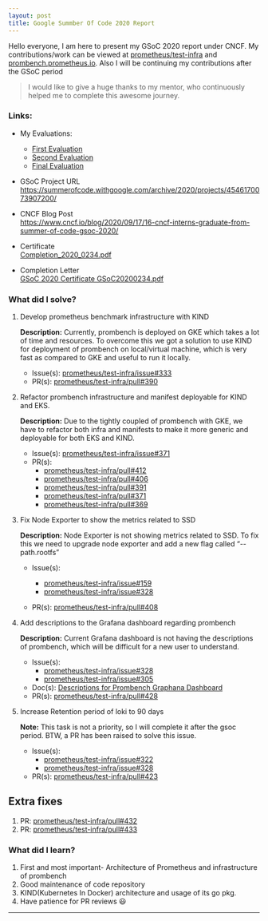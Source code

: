```yaml
---
layout: post
title: Google Summber Of Code 2020 Report
---
```


Hello everyone, I am here to present my GSoC 2020 report under CNCF. My contributions/work can be viewed at  <a href="https://github.com/prometheus/test-infra">prometheus/test-infra</a> and <a href="https://prombench.prometheus.io">prombench.prometheus.io</a>. Also I will be continuing my contributions after the GSoC period
	
> I would like to give a huge thanks to my mentor, who continuously helped me to complete this awesome journey. 

### Links:
* My Evaluations: 
   - <a href="https://github.com/rajdas98/gsoc-2020-cncf/blob/master/evaluations/eval1.png">First Evaluation</a>
   - <a href="https://github.com/rajdas98/gsoc-2020-cncf/blob/master/evaluations/eval2.png">Second Evaluation</a>
   - <a href="https://github.com/rajdas98/gsoc-2020-cncf/blob/master/evaluations/eval1.png">Final Evaluation</a>
   
* GSoC Project URL <br/>
  https://summerofcode.withgoogle.com/archive/2020/projects/4546170073907200/

* CNCF Blog Post <br/>
  https://www.cncf.io/blog/2020/09/17/16-cncf-interns-graduate-from-summer-of-code-gsoc-2020/

* Certificate <br/>
  <a href="https://github.com/rajdas98/gsoc-2020-cncf/blob/master/evaluations/Completion_2020_0234.pdf">Completion_2020_0234.pdf</a>

* Completion Letter <br/>
   <a href="https://github.com/rajdas98/gsoc-2020-cncf/blob/master/evaluations/Completion_2020_0234.pdf">GSoC 2020 Certificate GSoC20200234.pdf</a>
 
### What did I solve?
  1. Develop prometheus benchmark infrastructure with KIND 
  
	 <b>Description:</b> Currently, prombench is deployed on GKE which takes a lot of time and resources. To overcome this we got a solution to use KIND for deployment of prombench on local/virtual machine, which is very fast as compared to GKE and useful to run it locally.
	    * Issue(s): <a href="https://github.com/prometheus/test-infra/issues/333" target="_blank">prometheus/test-infra/issue#333</a> 
        * PR(s): <a href="https://github.com/prometheus/test-infra/pull/390" target="_blank">prometheus/test-infra/pull#390</a>

  2. Refactor prombench infrastructure and manifest deployable for KIND and EKS.
        
     <b>Description:</b> Due to the tightly coupled of prombench with GKE, we have to refactor both infra and manifests to make it more generic and deployable for both EKS and KIND.
	    * Issue(s): <a href="https://github.com/prometheus/test-infra/issues/371" target="_blank">prometheus/test-infra/issue#371</a>
	    * PR(s): 
	      * <a href="https://github.com/prometheus/test-infra/pull/412" target="_blank">prometheus/test-infra/pull#412</a>
	      * <a href="https://github.com/prometheus/test-infra/pull/406" target="_blank">prometheus/test-infra/pull#406</a>
	      * <a href="https://github.com/prometheus/test-infra/pull/391" target="_blank">prometheus/test-infra/pull#391</a>
	      * <a href="https://github.com/prometheus/test-infra/pull/372" target="_blank">prometheus/test-infra/pull#371</a>
	      * <a href="https://github.com/prometheus/test-infra/pull/369" target="_blank">prometheus/test-infra/pull#369</a>
	

  3. Fix Node Exporter to show the metrics related to SSD
  
     <b>Description:</b> Node Exporter is not showing metrics related to SSD. To fix this we need to upgrade node exporter and add a new flag called “--path.rootfs”
     * Issue(s): 
        * <a href="https://github.com/prometheus/test-infra/issues/159" target="_blank">prometheus/test-infra/issue#159</a>
        * <a href="https://github.com/prometheus/test-infra/issues/328" target="_blank">prometheus/test-infra/issue#328</a>

	 * PR(s): <a href="https://github.com/prometheus/test-infra/pull/408" target="_blank">prometheus/test-infra/pull#408</a>

  4. Add descriptions to the Grafana dashboard regarding prombench
  
	 <b>Description:</b> Current Grafana dashboard is not having the descriptions of prombench, which will be difficult for a new user to understand. 
	 * Issue(s): 
	    * <a href="https://github.com/prometheus/test-infra/issues/328" target="_blank">prometheus/test-infra/issue#328</a>
	    * <a href="https://github.com/prometheus/test-infra/issues/305" target="_blank">prometheus/test-infra/issue#305</a>
	 * Doc(s): <a href="https://docs.google.com/document/d/1FKLUkCcaTgC72Dh-Kz66228PykCwG4zy2Tw7zD_491k">Descriptions for Prombench Graphana Dashboard</a>
	 * PR(s): <a href="https://github.com/prometheus/test-infra/pull/428" target="_blank">prometheus/test-infra/pull#428</a>
	
  5. Increase Retention period of loki to 90 days

     <b>Note:</b> This task is not a priority, so I will complete it after the gsoc period. BTW, a PR has been raised to solve this issue. 
     * Issue(s): 
        * <a href="https://github.com/prometheus/test-infra/issues/322" target="_blank">prometheus/test-infra/issue#322</a>
        * <a href="https://github.com/prometheus/test-infra/issues/328" target="_blank">prometheus/test-infra/issue#328</a>
     * PR(s): <a href="https://github.com/prometheus/test-infra/pull/423" target="_blank">prometheus/test-infra/pull#423</a>

## Extra fixes
1. PR: <a href="https://github.com/prometheus/test-infra/pull/432">prometheus/test-infra/pull#432</a>
2. PR: <a href="https://github.com/prometheus/test-infra/pull/433">prometheus/test-infra/pull#433</a>

### What did I learn?
1. First and most important- Architecture of Prometheus and infrastructure of prombench
2. Good maintenance of code repository
3. KIND(Kubernetes In Docker) architecture and usage of its go pkg.
4. Have patience for PR reviews :smiley:

---